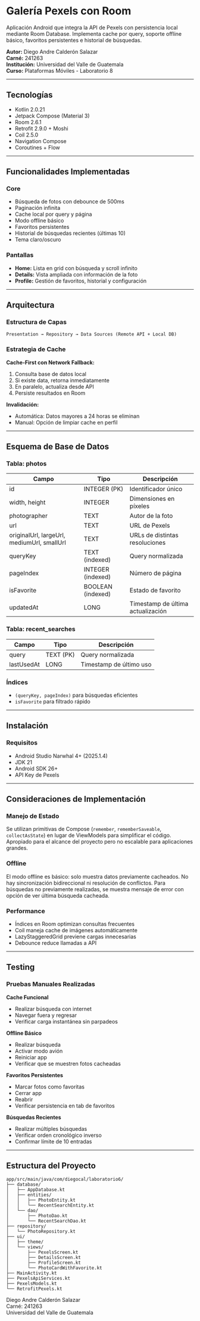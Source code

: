 # Galería Pexels con Room

Aplicación Android que integra la API de Pexels con persistencia local mediante Room Database. Implementa cache por query, soporte offline básico, favoritos persistentes e historial de búsquedas.

**Autor:** Diego Andre Calderón Salazar  
**Carné:** 241263  
**Institución:** Universidad del Valle de Guatemala  
**Curso:** Plataformas Móviles - Laboratorio 8

---

## Tecnologías

- Kotlin 2.0.21
- Jetpack Compose (Material 3)
- Room 2.6.1
- Retrofit 2.9.0 + Moshi
- Coil 2.5.0
- Navigation Compose
- Coroutines + Flow

---

## Funcionalidades Implementadas

### Core
- Búsqueda de fotos con debounce de 500ms
- Paginación infinita
- Cache local por query y página
- Modo offline básico
- Favoritos persistentes
- Historial de búsquedas recientes (últimas 10)
- Tema claro/oscuro

### Pantallas
- **Home:** Lista en grid con búsqueda y scroll infinito
- **Details:** Vista ampliada con información de la foto
- **Profile:** Gestión de favoritos, historial y configuración

---

## Arquitectura

### Estructura de Capas

```
Presentation → Repository → Data Sources (Remote API + Local DB)
```

### Estrategia de Cache

**Cache-First con Network Fallback:**
1. Consulta base de datos local
2. Si existe data, retorna inmediatamente
3. En paralelo, actualiza desde API
4. Persiste resultados en Room

**Invalidación:**
- Automática: Datos mayores a 24 horas se eliminan
- Manual: Opción de limpiar cache en perfil

---

## Esquema de Base de Datos

### Tabla: photos

| Campo | Tipo | Descripción |
|-------|------|-------------|
| id | INTEGER (PK) | Identificador único |
| width, height | INTEGER | Dimensiones en píxeles |
| photographer | TEXT | Autor de la foto |
| url | TEXT | URL de Pexels |
| originalUrl, largeUrl, mediumUrl, smallUrl | TEXT | URLs de distintas resoluciones |
| queryKey | TEXT (indexed) | Query normalizada |
| pageIndex | INTEGER (indexed) | Número de página |
| isFavorite | BOOLEAN (indexed) | Estado de favorito |
| updatedAt | LONG | Timestamp de última actualización |

### Tabla: recent_searches

| Campo | Tipo | Descripción |
|-------|------|-------------|
| query | TEXT (PK) | Query normalizada |
| lastUsedAt | LONG | Timestamp de último uso |

### Índices
- `(queryKey, pageIndex)` para búsquedas eficientes
- `isFavorite` para filtrado rápido

---

## Instalación

### Requisitos
- Android Studio Narwhal 4+ (2025.1.4)
- JDK 21
- Android SDK 26+
- API Key de Pexels

---

## Consideraciones de Implementación

### Manejo de Estado
Se utilizan primitivas de Compose (`remember`, `rememberSaveable`, `collectAsState`) en lugar de ViewModels para simplificar el código. Apropiado para el alcance del proyecto pero no escalable para aplicaciones grandes.

### Offline
El modo offline es básico: solo muestra datos previamente cacheados. No hay sincronización bidireccional ni resolución de conflictos. Para búsquedas no previamente realizadas, se muestra mensaje de error con opción de ver última búsqueda cacheada.

### Performance
- Índices en Room optimizan consultas frecuentes
- Coil maneja cache de imágenes automáticamente
- LazyStaggeredGrid previene cargas innecesarias
- Debounce reduce llamadas a API

---

## Testing

### Pruebas Manuales Realizadas

**Cache Funcional**
- Realizar búsqueda con internet
- Navegar fuera y regresar
- Verificar carga instantánea sin parpadeos

**Offline Básico**
- Realizar búsqueda
- Activar modo avión
- Reiniciar app
- Verificar que se muestren fotos cacheadas

**Favoritos Persistentes**
- Marcar fotos como favoritas
- Cerrar app
- Reabrir
- Verificar persistencia en tab de favoritos

**Búsquedas Recientes**
- Realizar múltiples búsquedas
- Verificar orden cronológico inverso
- Confirmar límite de 10 entradas

---

## Estructura del Proyecto

```
app/src/main/java/com/diegocal/laboratorio6/
├── database/
│   ├── AppDatabase.kt
│   ├── entities/
│   │   ├── PhotoEntity.kt
│   │   └── RecentSearchEntity.kt
│   └── dao/
│       ├── PhotoDao.kt
│       └── RecentSearchDao.kt
├── repository/
│   └── PhotoRepository.kt
├── ui/
│   ├── theme/
│   └── views/
│       ├── PexelsScreen.kt
│       ├── DetailsScreen.kt
│       ├── ProfileScreen.kt
│       └── PhotoCardWithFavorite.kt
├── MainActivity.kt
├── PexelsApiServices.kt
├── PexelsModels.kt
└── RetrofitPexels.kt
```


Diego Andre Calderón Salazar  
Carné: 241263  
Universidad del Valle de Guatemala
